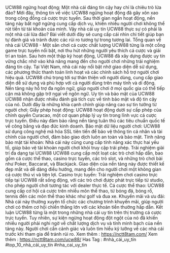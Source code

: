 UCW88 ngừng hoạt động: Một nhà cái đáng tin cậy hay chỉ là chiêu trò lừa đảo?
Mới đây, thông tin về việc UCW88 ngừng hoạt động đã gây xôn xao trong cộng đồng cá cược trực tuyến. Sau thời gian ngắn hoạt động, nền tảng này bất ngờ ngừng cung cấp dịch vụ, khiến nhiều người chơi không thể rút tiền từ tài khoản của mình. Vậy nhà cái uy tín UCW88 thực sự có phải là một nhà cái lừa đảo? Bài viết dưới đây sẽ cung cấp cái nhìn chi tiết giúp bạn tự đánh giá và tránh được các rủi ro tương tự trong tương lai.
Tổng quan về nhà cái UCW88 - Một sân chơi cá cược chất lượng
UCW88 từng là một cổng game trực tuyến nổi bật, nơi thu hút những người yêu thích cá cược và giải trí an toàn. Sau hơn một thập kỷ hoạt động, UCW88 đã xây dựng được uy tín vững chắc nhờ vào khả năng mang đến cho người chơi những trải nghiệm đáng tin cậy. Tại Việt Nam, nhà cái này nổi bật nhờ giao diện dễ sử dụng, các phương thức thanh toán linh hoạt và các chính sách hỗ trợ người chơi hiệu quả.
UCW88 chú trọng tới sự thân thiện với người dùng, cung cấp giao diện dễ sử dụng và phù hợp với cả người dùng trên máy tính và di động. Nền tảng này hỗ trợ đa ngôn ngữ, giúp người chơi ở mọi quốc gia có thể tiếp cận mà không gặp trở ngại về ngôn ngữ.
Uy tín và bảo mật của UCW88
UCW88 nhận được nhiều đánh giá tích cực về tính bảo mật và độ tin cậy của nó. Dưới đây là những khía cạnh chính giúp nâng cao sự tin tưởng từ người chơi:
Giấy phép hoạt động: UCW88 hoạt động dưới sự cấp phép của chính quyền Curacao, một cơ quan pháp lý uy tín trong lĩnh vực cá cược trực tuyến. Điều này đảm bảo rằng nền tảng tuân thủ các tiêu chuẩn quốc tế về công bằng và đạo đức kinh doanh.
Bảo mật dữ liệu người chơi: UCW88 sử dụng công nghệ mã hóa SSL tiên tiến để bảo vệ thông tin cá nhân và tài chính của người chơi, đảm bảo giao dịch luôn an toàn và bảo mật.
Tính năng bảo mật tài khoản: Nhà cái này cũng cung cấp tính năng xác thực hai yếu tố, giúp bảo vệ tài khoản người chơi khỏi truy cập trái phép.
Trải nghiệm giải trí đa dạng tại UCW88
UCW88 cung cấp một loạt các trò chơi hấp dẫn, bao gồm cá cược thể thao, casino trực tuyến, các trò slot, và những trò chơi bài như Poker, Baccarat, và Blackjack. Giao diện của nền tảng này được thiết kế đẹp mắt và dễ dàng điều hướng, mang đến cho người chơi một không gian cá cược thú vị và tiện lợi.
Casino trực tuyến: Trải nghiệm chơi casino trực tiếp tại UCW88 rất sống động, với các trò chơi được phát trực tiếp từ studio, cho phép người chơi tương tác với dealer thực tế.
Cá cược thể thao: UCW88 cung cấp cơ hội cá cược trên nhiều môn thể thao, từ bóng đá, bóng rổ, tennis đến các môn thể thao khác như golf và đua xe.
Khuyến mãi và ưu đãi: Nhà cái này thường xuyên tổ chức các chương trình khuyến mãi, giúp người chơi có thêm cơ hội chiến thắng lớn với các khoản tiền thưởng hấp dẫn.
Kết luận
UCW88 từng là một trong những nhà cái uy tín trên thị trường cá cược trực tuyến. Tuy nhiên, sự kiện ngừng hoạt động đột ngột của nó đã khiến nhiều người phải nghi ngờ về chất lượng dịch vụ và tính minh bạch của nền tảng này. Người chơi cần cảnh giác và luôn tìm hiểu kỹ lưỡng về các nhà cái trước khi tham gia để tránh rủi ro.
Xem thêm : https://nctt8tam.com/
Xem thêm : https://nctt8tam.com/ucw88/
Has Tag : #nhà_cái_uy_tín #top_10_nhà_cái_uy_tín #nha_cai_uy_tin
